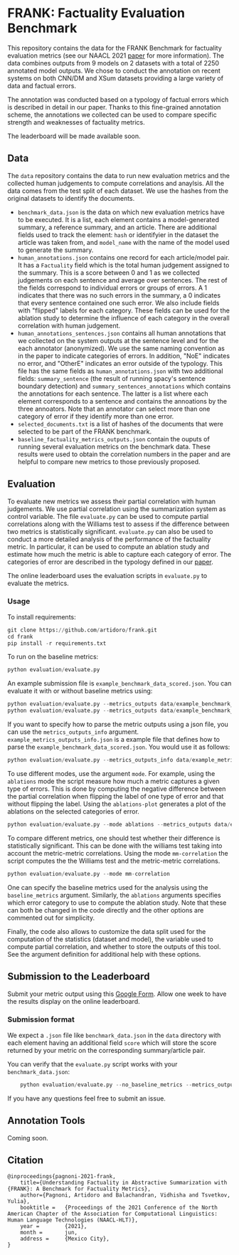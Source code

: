 # FRANK: Factuality Evaluation Benchmark

This repository contains the data for the FRANK Benchmark for factuality evaluation metrics (see our NAACL 2021 [paper](https://arxiv.org/abs/2104.13346) for more information). The data combines outputs from 9 models on 2 datasets with a total of 2250 annotated model outputs. We chose to conduct the annotation on recent systems on both CNN/DM and XSum datasets providing a large variety of data and factual errors.

The annotation was conducted based on a typology of factual errors which is described in detail in our paper. Thanks to this fine-grained annotation scheme, the annotations we collected can be used to compare specific strength and weaknesses of factuality metrics.

The leaderboard will be made available soon.

## Data
The `data` repository contains the data to run new evaluation metrics and the collected human judgements to compute correlations and anaylsis. All the data comes from the test split of each dataset. We use the hashes from the original datasets to identify the documents.


- `benchmark_data.json` is the data on which new evaluation metrics have to be executed. It is a list, each element contains a model-generated summary, a reference summary, and an article. There are additional fields used to track the element: `hash` or identifyier in the dataset the article was taken from, and `model_name` with the name of the model used to generate the summary. 
- `human_annotations.json` contains one record for each article/model pair. It has a `Factuality` field which is the total human judgement assigned to the summary. This is a score between 0 and 1 as we collected judgements on each sentence and average over sentences. The rest of the fields correspond to individual errors or groups of errors. A 1 indicates that there was no such errors in the summary, a 0 indicates that every sentence contained one such error. We also include fields with "flipped" labels for each category. These fields can be used for the ablation study to determine the influence of each category in the overall correlation with human judgement.
- `human_annotations_sentences.json` contains all human annotations that we collected on the system outputs at the sentence level and for the each annotator (anonymized). We use the same naming convention as in the paper to indicate categories of errors. In addition, "NoE" indicates no error, and "OtherE" indicates an error outside of the typology. This file has the same fields as `human_annotations.json` with two additional fields: `summary_sentence` (the result of running spacy's sentence boundary detection) and `summary_sentences_annotations` which contains the annotations for each sentence. The latter is a list where each element corresponds to a sentence and contains the annoations by the three annoators. Note that an annotator can select more than one category of error if they identify more than one error.
- `selected_documents.txt` is a list of hashes of the documents that were selected to be part of the FRANK benchmark.
- `baseline_factuality_metrics_outputs.json` contain the ouputs of running several evaluation metrics on the benchmark data. These results were used to obtain the correlation numbers in the paper and are helpful to compare new metrics to those previously proposed.


## Evaluation
To evaluate new metrics we assess their partial correlation with human judgements. We use partial correlation using the summarization system as control variable. 
The file `evaluate.py` can be used to compute partial correlations along with the Williams test to assess if the difference between two metrics is statistically significant. `evaluate.py` can also be used to conduct a more detailed analysis of the performance of the factuality metric. In particular, it can be used to compute an ablation study and estimate how much the metric is able to capture each category of error. The categories of error are described in the typology defined in our [paper](https://arxiv.org/abs/2104.13346).

The online leaderboard uses the evaluation scripts in `evaluate.py` to evaluate the metrics.

### Usage
To install requirements:
```python
git clone https://github.com/artidoro/frank.git
cd frank
pip install -r requirements.txt
```

To run on the baseline metrics:
```python
python evaluation/evaluate.py
```

An example submission file is `example_benchmark_data_scored.json`. You can evaluate it with or without baseline metrics using:
```python
python evaluation/evaluate.py --metrics_outputs data/example_benchmark_data_scored.json
python evaluation/evaluate.py --metrics_outputs data/example_benchmark_data_scored.json --no_baseline_metrics
```

If you want to specify how to parse the metric outputs using a json file, you can use the `metrics_outputs_info` argument. `example_metrics_outputs_info.json` is a example file that defines how to parse the `example_benchmark_data_scored.json`. You would use it as follows:
```python
python evaluation/evaluate.py --metrics_outputs_info data/example_metrics_outputs_info.json
```

To use different modes, use the argument `mode`. For example, using the `ablations` mode the script measure how much a metric captures a given type of errors. This is done by computing the negative difference between the partial correlation when flipping the label of one type of error and that without flipping the label. Using the `ablations-plot` generates a plot of the ablations on the selected categories of error.
```python
python evaluation/evaluate.py --mode ablations --metrics_outputs data/example_benchmark_data_scored.json 
```

To compare different metrics, one should test whether their difference is statistically significant. This can be done with the williams test taking into account the metric-metric correlations. Using the mode `mm-correlation` the script computes the the Williams test and the metric-metric correlations.

```python
python evaluation/evaluate.py --mode mm-correlation 
```

One can specify the baseline metrics used for the analysis using the `baseline_metrics` argument. Similarly, the `ablations` arguments specifies which error category to use to compute the ablation study. Note that these can both be changed in the code directly and the other options are commented out for simplicity.


Finally, the code also allows to customize the data split used for the computation of the statistics (dataset and model), the variable used to compute partial correlation, and whether to store the outputs of this tool. See the argument definition for additional help with these options.


## Submission to the Leaderboard
Submit your metric output using this [Google Form](https://forms.gle/UBC5VCx4t79yjnQ8A). Allow one week to have the results display on the online leaderboard.

### Submission format
We expect a `.json` file like `benchmark_data.json` in the `data` directory with each element having an additional field `score` which will store the score returned by your metric on the corresponding summary/article pair. 

You can verify that the `evaluate.py` script works with your `benchmark_data.json`:
```python
    python evaluation/evaluate.py --no_baseline_metrics --metrics_outputs data/example_benchmark_data_scored.json
```

If you have any questions feel free to submit an issue.

## Annotation Tools
Coming soon.

## Citation
```
@inproceedings{pagnoni-2021-frank,
    title={Understanding Factuality in Abstractive Summarization with {FRANK}: A Benchmark for Factuality Metrics},
    author={Pagnoni, Artidoro and Balachandran, Vidhisha and Tsvetkov, Yulia},
    booktitle =   {Proceedings of the 2021 Conference of the North American Chapter of the Association for Computational Linguistics: Human Language Technologies (NAACL-HLT)},
    year =        {2021},
    month =       jun,
    address =     {Mexico City},
}
```
